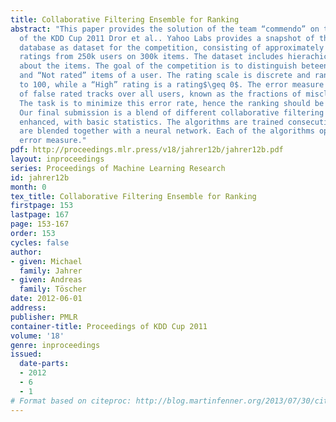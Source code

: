 ```yaml
---
title: Collaborative Filtering Ensemble for Ranking
abstract: "This paper provides the solution of the team “commendo” on the Track2 dataset
  of the KDD Cup 2011 Dror et al.. Yahoo Labs provides a snapshot of their music-rating
  database as dataset for the competition, consisting of approximately 62 million
  ratings from 250k users on 300k items. The dataset includes hierachical information
  about the items. The goal of the competition is to distinguish beteen “High rated”
  and “Not rated” items of a user. The rating scale is discrete and ranges from 0
  to 100, while a “High” rating is a rating$\geq 0$. The error measure is the percent
  of false rated tracks over all users, known as the fractions of misclassifications.
  The task is to minimize this error rate, hence the ranking should be optimized.
  Our final submission is a blend of different collaborative filtering algorithms
  enhanced, with basic statistics. The algorithms are trained consecutively and they
  are blended together with a neural network. Each of the algorithms optimizes a rank
  error measure."
pdf: http://proceedings.mlr.press/v18/jahrer12b/jahrer12b.pdf
layout: inproceedings
series: Proceedings of Machine Learning Research
id: jahrer12b
month: 0
tex_title: Collaborative Filtering Ensemble for Ranking
firstpage: 153
lastpage: 167
page: 153-167
order: 153
cycles: false
author:
- given: Michael
  family: Jahrer
- given: Andreas
  family: Töscher
date: 2012-06-01
address: 
publisher: PMLR
container-title: Proceedings of KDD Cup 2011
volume: '18'
genre: inproceedings
issued:
  date-parts:
  - 2012
  - 6
  - 1
# Format based on citeproc: http://blog.martinfenner.org/2013/07/30/citeproc-yaml-for-bibliographies/
---
```

